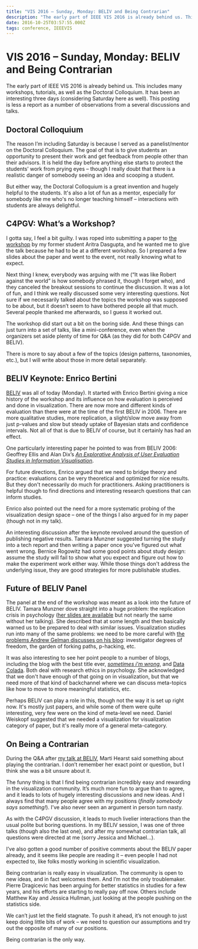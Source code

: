 ```yaml
---
title: "VIS 2016 – Sunday, Monday: BELIV and Being Contrarian"
description: "The early part of IEEE VIS 2016 is already behind us. This includes many workshops, tutorials, as well as the Doctoral Colloquium. It has been an interesting three days (considering Saturday here as well). This posting is less a report as a number of observations from a several discussions and talks."
date: 2016-10-25T03:57:55.000Z
tags: conference, IEEEVIS
---
```


# VIS 2016 – Sunday, Monday: BELIV and Being Contrarian

The early part of IEEE VIS 2016 is already behind us. This includes many workshops, tutorials, as well as the Doctoral Colloquium. It has been an interesting three days (considering Saturday here as well). This posting is less a report as a number of observations from a several discussions and talks.<!--more-->

## Doctoral Colloquium

The reason I’m including Saturday is because I served as a panelist/mentor on the Doctoral Colloquium. The goal of that is to give students an opportunity to present their work and get feedback from people other than their advisors. It is held the day before anything else starts to protect the students’ work from prying eyes – though I really doubt that there is a realistic danger of somebody seeing an idea and scooping a student.

But either way, the Doctoral Colloquium is a great invention and hugely helpful to the students. It's also a lot of fun as a mentor, especially for somebody like me who's no longer teaching himself – interactions with students are always delightful.

## C4PGV: What’s a Workshop?

I gotta say, I feel a bit guilty. I was roped into submitting a paper to <a href="http://c4pgv.swansea.ac.uk/">the workshop</a> by my former student Aritra Dasgupta, and he wanted me to give the talk because he had to be at a different workshop. So I prepared a few slides about the paper and went to the event, not really knowing what to expect.

Next thing I knew, everybody was arguing with me (“It was like Robert against the world” is how somebody phrased it, though I forget who), and they canceled the breakout sessions to continue the discussion. It was a lot of fun, and I think we really discussed some very interesting questions. Not sure if we necessarily talked about the topics the workshop was supposed to be about, but it doesn’t seem to have bothered people all that much. Several people thanked me afterwards, so I guess it worked out.

The workshop did start out a bit on the boring side. And these things can just turn into a set of talks, like a mini-conference, even when the organizers set aside plenty of time for Q&amp;A (as they did for both C4PGV and BELIV).

There is more to say about a few of the topics (design patterns, taxonomies, etc.), but I will write about those in more detail separately.

## BELIV Keynote: Enrico Bertini

<a href="http://beliv.cs.univie.ac.at/">BELIV</a> was all of today (Monday). It started with Enrico Bertini giving a nice history of the workshop and its influence on how evaluation is perceived and done in visualization. There are now more and different kinds of evaluation than there were at the time of the first BELIV in 2006. There are more qualitative studies, more replication, a slight/slow move away from just p-values and slow but steady uptake of Bayesian stats and confidence intervals. Not all of that is due to BELIV of course, but it certainly has had an effect.

One particularly interesting paper he pointed to was from BELIV 2006: Geoffrey Ellis and Alan Dix’s <a href="http://comp.eprints.lancs.ac.uk/1264/1/Ellis_Dix_BELIV06.pdf"><em>An Explorative Analysis of User Evaluation Studies in Information Visualisation</em></a>.

For future directions, Enrico argued that we need to bridge theory and practice: evaluations can be very theoretical and optimized for nice results. But they don't necessarily do much for practitioners. Asking practitioners is helpful though to find directions and interesting research questions that can inform studies.

Enrico also pointed out the need for a more systematic probing of the visualization design space – one of the things I also argued for in my paper (though not in my talk).

An interesting discussion after the keynote revolved around the question of publishing negative results. Tamara Munzner suggested turning the study into a tech report and then writing a paper once you've figured out what went wrong. Bernice Rogowitz had some good points about study design: assume the study will fail to show what you expect and figure out how to make the experiment work either way. While those things don't address the underlying issue, they are good strategies for more publishable studies.

## Future of BELIV Panel

The panel at the end of the workshop was meant as a look into the future of BELIV. Tamara Munzner dove straight into a huge problem: the replication crisis in psychology (<a href="https://www.cs.ubc.ca/~tmm/talks.html#vis16">her slides are available</a> but not nearly the same without her talking). She described that at some length and then basically warned us to be prepared to deal with similar issues. Visualization studies run into many of the same problems: we need to be more careful with <a href="http://andrewgelman.com">the problems Andrew Gelman discusses on his blog</a>: investigator degrees of freedom, the garden of forking paths, p-hacking, etc.

It was also interesting to see her point people to a number of blogs, including the blog with the best title ever, <a href="http://sometimesimwrong.typepad.com"><em>sometimes i'm wrong</em></a>, and <a href="http://datacolada.org">Data Colada</a>. Both deal with research ethics in psychology. She acknowledged that we don't have enough of that going on in visualization, but that we need more of that kind of backchannel where we can discuss meta-topics like how to move to more meaningful statistics, etc.

Perhaps BELIV can play a role in this, though not the way it is set up right now. It's mostly just papers, and while some of them were quite interesting, very few were on the kind of meta-level we need. Daniel Weiskopf suggested that we needed a visualization for visualization category of paper, but it's really more of a general meta-category.

## On Being a Contrarian

During the Q&amp;A after <a href="https://eagereyes.org/papers/an-empire-built-on-sand">my talk at BELIV</a>, Marti Hearst said something about playing the contrarian. I don’t remember her exact point or question, but I think she was a bit unsure about it.

The funny thing is that I find being contrarian incredibly easy and rewarding in the visualization community. It’s much more fun to argue than to agree, and it leads to lots of hugely interesting discussions and new ideas. And I always find that many people agree with my positions (<em>finally somebody says something!</em>). I’ve also never seen an argument in person turn nasty.

As with the C4PGV discussion, it leads to much livelier interactions than the usual polite but boring questions. In my BELIV session, I was one of three talks (though also the last one), and after my somewhat contrarian talk, all questions were directed at me (sorry Jessica and Michael…).

I’ve also gotten a good number of positive comments about the BELIV paper already, and it seems like people are reading it – even people I had not expected to, like folks mostly working in scientific visualization.

Being contrarian is really easy in visualization. The community is open to new ideas, and in fact welcomes them. And I’m not the only troublemaker. Pierre Dragicevic has been arguing for better statistics in studies for a few years, and his efforts are starting to really pay off now. Others include Matthew Kay and Jessica Hullman, just looking at the people pushing on the statistics side.

We can’t just let the field stagnate. To push it ahead, it’s not enough to just keep doing little bits of work – we need to question our assumptions and try out the opposite of many of our positions.

Being contrarian is the only way.


